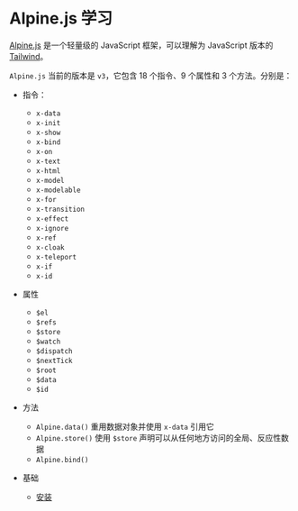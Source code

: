 # Alpine.js 学习

[Alpine.js](https://alpinejs.dev/) 是一个轻量级的 JavaScript 框架，可以理解为 JavaScript 版本的 [Tailwind](https://tailwindcss.com/)。

`Alpine.js` 当前的版本是 `v3`，它包含 18 个指令、9 个属性和 3 个方法。分别是：

- 指令：
  - `x-data`
  - `x-init`
  - `x-show`
  - `x-bind`
  - `x-on`
  - `x-text`
  - `x-html`
  - `x-model`
  - `x-modelable`
  - `x-for`
  - `x-transition`
  - `x-effect`
  - `x-ignore`
  - `x-ref`
  - `x-cloak`
  - `x-teleport`
  - `x-if`
  - `x-id`

- 属性
  - `$el`
  - `$refs`
  - `$store`
  - `$watch`
  - `$dispatch`
  - `$nextTick`
  - `$root`
  - `$data`
  - `$id`

- 方法
  - `Alpine.data()` 重用数据对象并使用 `x-data` 引用它
  - `Alpine.store()` 使用 `$store` 声明可以从任何地方访问的全局、反应性数据
  - `Alpine.bind()`

- 基础
  - [安装](./guide/install.md)